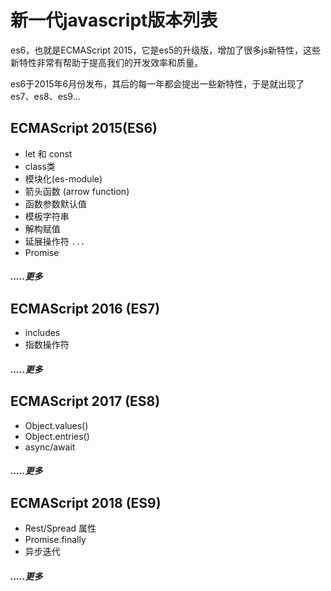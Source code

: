 # 新一代javascript版本列表  
es6，也就是ECMAScript 2015，它是es5的升级版，增加了很多js新特性，这些新特性非常有帮助于提高我们的开发效率和质量。

es6于2015年6月份发布，其后的每一年都会提出一些新特性，于是就出现了es7、es8、es9...
## ECMAScript 2015(ES6)
* let 和 const
* class类
* 模块化(es-module)
* 箭头函数 (arrow function)
* 函数参数默认值
* 模板字符串
* 解构赋值
* 延展操作符 `...`
* Promise   
#####  .....更多

## ECMAScript 2016 (ES7)  

* includes
* 指数操作符  
#####  .....更多

## ECMAScript 2017 (ES8)    

* Object.values()
* Object.entries()
* async/await
#####  .....更多

## ECMAScript 2018 (ES9)      

* Rest/Spread 属性
* Promise.finally
* 异步迭代
#####  .....更多